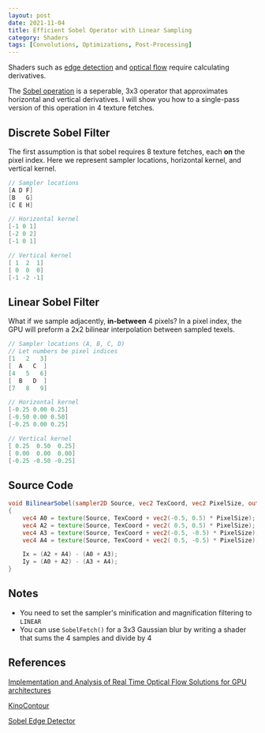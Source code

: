```yaml
---
layout: post
date: 2021-11-04
title: Efficient Sobel Operator with Linear Sampling
category: Shaders
tags: [Convolutions, Optimizations, Post-Processing]
---
```


Shaders such as [edge detection](https://github.com/keijiro/KinoContour) and [optical flow](https://oa.upm.es/47692/) require calculating derivatives.

The [Sobel operation](https://homepages.inf.ed.ac.uk/rbf/HIPR2/sobel.htm) is a seperable, 3x3 operator that approximates horizontal and vertical derivatives. I will show you how to a single-pass version of this operation in 4 texture fetches.

## Discrete Sobel Filter

The first assumption is that sobel requires 8 texture fetches, each **on** the pixel index. Here we represent sampler locations, horizontal kernel, and vertical kernel.

```glsl
// Sampler locations
[A D F]
[B   G]
[C E H]

// Horizontal kernel
[-1 0 1]
[-2 0 2]
[-1 0 1]

// Vertical kernel
[ 1  2  1]
[ 0  0  0]
[-1 -2 -1]
```

## Linear Sobel Filter

What if we sample adjacently, **in-between** 4 pixels? In a pixel index, the GPU will preform a 2x2 bilinear interpolation between sampled texels.

```glsl
// Sampler locations (A, B, C, D)
// Let numbers be pixel indices
[1   2   3]
[  A   C  ]
[4   5   6]
[  B   D  ]
[7   8   9]

// Horizontal kernel
[-0.25 0.00 0.25]
[-0.50 0.00 0.50]
[-0.25 0.00 0.25]

// Vertical kernel
[ 0.25  0.50  0.25]
[ 0.00  0.00  0.00]
[-0.25 -0.50 -0.25]
```

## Source Code

```glsl
void BilinearSobel(sampler2D Source, vec2 TexCoord, vec2 PixelSize, out vec4 Ix, out vec4 Iy)
{
    vec4 A0 = texture(Source, TexCoord + vec2(-0.5, 0.5) * PixelSize);
    vec4 A2 = texture(Source, TexCoord + vec2( 0.5, 0.5) * PixelSize);
    vec4 A3 = texture(Source, TexCoord + vec2(-0.5, -0.5) * PixelSize);
    vec4 A4 = texture(Source, TexCoord + vec2( 0.5, -0.5) * PixelSize);

    Ix = (A2 + A4) - (A0 + A3);
    Iy = (A0 + A2) - (A3 + A4);
}
```

## Notes

+ You need to set the sampler's minification and magnification filtering to `LINEAR`
+ You can use `SobelFetch()` for a 3x3 Gaussian blur by writing a shader that sums the 4 samples and divide by 4

## References

[Implementation and Analysis of Real Time Optical Flow Solutions for GPU architectures](https://oa.upm.es/47692/)

[KinoContour](https://github.com/keijiro/KinoContour)

[Sobel Edge Detector](https://homepages.inf.ed.ac.uk/rbf/HIPR2/sobel.htm)
